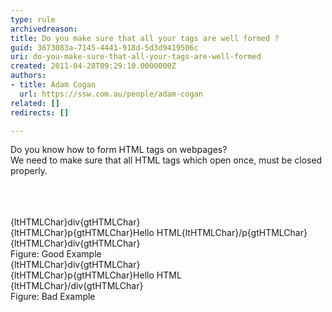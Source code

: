 ```yaml
---
type: rule
archivedreason: 
title: Do you make sure that all your tags are well formed ?
guid: 3673083a-7145-4441-918d-5d3d9419506c
uri: do-you-make-sure-that-all-your-tags-are-well-formed
created: 2011-04-28T09:29:10.0000000Z
authors:
- title: Adam Cogan
  url: https://ssw.com.au/people/adam-cogan
related: []
redirects: []

---
```



Do you know how to form HTML tags on webpages?<br>
We need to make sure that all HTML tags which open once, must be closed properly.

<br><excerpt class='endintro'></excerpt><br>
  <br>
<font class="ms-rteCustom-GreyBox">
{ltHTMLChar}div{gtHTMLChar}   <br>
{ltHTMLChar}p{gtHTMLChar}Hello HTML{ltHTMLChar}/p{gtHTMLChar}   <br>
{ltHTMLChar}div{gtHTMLChar}
<br>
</font><span class="ms-rteCustom-FigureGood">Figure&#58; Good Example</span><br>
<font class="ms-rteCustom-GreyBox">
{ltHTMLChar}div{gtHTMLChar}   <br>
{ltHTMLChar}p{gtHTMLChar}Hello&#160;HTML&#160;&#160;<br>
{ltHTMLChar}/div{gtHTMLChar}
<br>
</font>
<span class="ms-rteCustom-FigureBad">Figure&#58; Bad Example</span>



